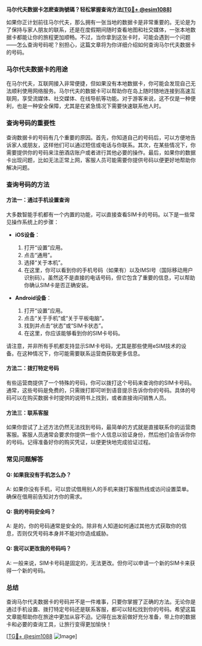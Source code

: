 **马尔代夫数据卡怎麽查詢號碼？轻松掌握查询方法[[TG💪+ @esim1088](https://t.me/s/esim1088)]**

如果你正计划前往马尔代夫，那么拥有一张当地的数据卡是非常重要的。无论是为了保持与家人朋友的联系，还是在度假期间随时查看地图和社交媒体，一张本地数据卡都能让你的旅程更加顺畅。不过，当你拿到这张卡时，可能会遇到一个问题——怎么查询号码呢？别担心，这篇文章将为你详细介绍如何查询马尔代夫数据卡的号码。

### 马尔代夫数据卡的用途

在马尔代夫，互联网接入非常便捷，但如果没有本地数据卡，你可能会发现自己无法顺利使用网络服务。马尔代夫的数据卡可以帮助你在岛上随时随地连接到高速互联网，享受流媒体、社交媒体、在线导航等功能。对于游客来说，这不仅是一种便利，也是一种安全保障，尤其是在紧急情况下需要快速联系他人时。

### 查询号码的重要性

查询数据卡的号码有几个重要的原因。首先，你知道自己的号码后，可以方便地告诉家人或朋友，这样他们可以通过短信或电话与你联系。其次，在某些情况下，你需要提供你的号码来注册酒店账户或者进行其他必要的操作。最后，如果你的数据卡出现问题，比如无法正常上网，客服人员可能需要你提供号码以便更好地帮助你解决问题。

### 查询号码的方法

#### 方法一：通过手机设置查询

大多数智能手机都有一个内置的功能，可以直接查看SIM卡的号码。以下是一些常见操作系统上的步骤：

- **iOS设备**：
  1. 打开“设置”应用。
  2. 点击“通用”。
  3. 选择“关于本机”。
  4. 在这里，你可以看到你的手机号码（如果有）以及IMSI号（国际移动用户识别码）。虽然这不是直接的电话号码，但它包含了重要的信息，可以帮助你确认SIM卡是否正确安装。

- **Android设备**：
  1. 打开“设置”应用。
  2. 点击“关于手机”或“关于平板电脑”。
  3. 找到并点击“状态”或“SIM卡状态”。
  4. 在这里，你应该能够看到你的SIM卡号码。

请注意，并非所有手机都支持显示SIM卡号码，尤其是那些使用eSIM技术的设备。在这种情况下，你可能需要联系运营商获取更多信息。

#### 方法二：拨打特定号码

有些运营商提供了一个特殊的号码，你可以拨打这个号码来查询你的SIM卡号码。通常，这些号码是免费的，只需拨打即可听到语音提示告诉你你的号码。具体的号码可以在购买数据卡时提供的说明书上找到，或者直接询问销售人员。

#### 方法三：联系客服

如果你尝试了上述方法仍然无法找到号码，最简单的方式就是直接联系你的运营商客服。客服人员通常会要求你提供一些个人信息以验证身份，然后他们会告诉你你的号码。记得准备好你的购买凭证，以便更快地完成验证过程。

### 常见问题解答

#### Q: 如果我没有手机怎么办？
A: 如果你没有手机，可以尝试借用别人的手机来拨打客服热线或访问设置菜单。确保在借用前告知对方你的需求。

#### Q: 我的号码安全吗？
A: 是的，你的号码通常是安全的。除非有人知道如何通过其他方式获取你的信息，否则仅凭号码本身并不能对你造成威胁。

#### Q: 我可以更改我的号码吗？
A: 一般来说，SIM卡号码是固定的，无法更改。但你可以申请一个新的SIM卡来获得一个新的号码。

### 总结

查询马尔代夫数据卡的号码并不是一件难事，只要你掌握了正确的方法。无论你是通过手机设置、拨打特定号码还是联系客服，都可以轻松找到你的号码。希望这篇文章能帮助你在旅途中更加从容不迫。记得在出发前做好充分准备，带上你的数据卡和必要的查询工具，让旅行变得更加愉快！

[[TG💪+ @esim1088](https://t.me/s/esim1088) ![Image](https://i.postimg.cc/4NQfJmqS/Snipaste-2025-05-13-00-14-12.png)]
